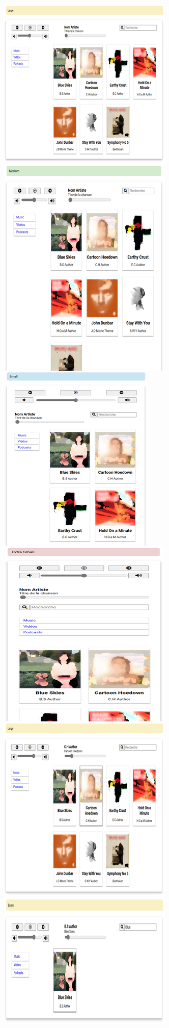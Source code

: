 <img align="center" src="./previews/Large.png" width="700" height="500" />
<img align="center" src="./previews/Medium.PNG" width="650" height="650" />
<img align="center" src="./previews/Small.PNG" width="450" height="550" />
<img align="center" src="./previews/Extra_Small.PNG" width="600" height="550" />
<img align="center" src="./previews/Play.PNG" width="600" height="550" />
<img align="center" src="./previews/Research.PNG" width="600" height="400" />


